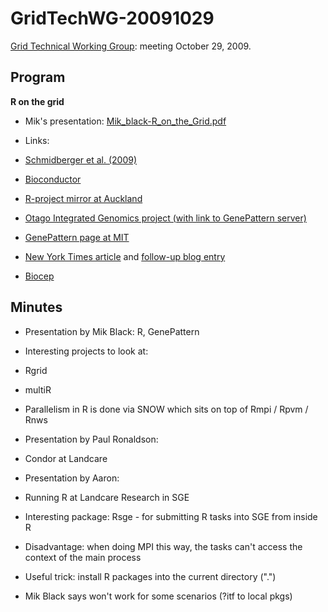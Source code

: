 # GridTechWG-20091029

[Grid Technical Working Group](grid-technical-working-group.md): meeting October 29, 2009.

## Program

**R on the grid**

- Mik's presentation: [Mik_black-R_on_the_Grid.pdf](attachments/Mik_black-R_on_the_Grid.pdf)
- Links:
	
- [Schmidberger et al. (2009)](http://www.jstatsoft.org/v31/i01/paper)
- [Bioconductor](http://bioconductor.org)
- [R-project mirror at Auckland](http://cran.stat.auckland.ac.nz)
- [Otago Integrated Genomics project (with link to GenePattern server)](http://bioanalysis.otago.ac.nz)
- [GenePattern page at MIT](http://www.broadinstitute.org/cancer/software/genepattern/)
- [New York Times article](http://www.nytimes.com/2009/01/07/technology/business-computing/07program.html?_r=1&scp=1&sq=robert%20gentleman&st=cse) and [follow-up blog entry](http://bits.blogs.nytimes.com/2009/01/08/r-you-ready-for-r/?scp=1&sq=Robert%20Gentleman&st=cse)
- [Biocep](http://biocep-distrib.r-forge.r-project.org/)

## Minutes

- Presentation by Mik Black: R, GenePattern
	
- Interesting projects to look at:
		
- Rgrid
- multiR
- Parallelism in R is done via SNOW which sits on top of Rmpi / Rpvm / Rnws

- Presentation by Paul Ronaldson:
- Condor at Landcare

- Presentation by Aaron:
	
- Running R at Landcare Research in SGE
- Interesting package: Rsge - for submitting R tasks into SGE from inside R
		
- Disadvantage: when doing MPI this way, the tasks can't access the context of the main process
- Useful trick: install R packages into the current directory (".")
	
- Mik Black says won't work for some scenarios (?itf to local pkgs)
